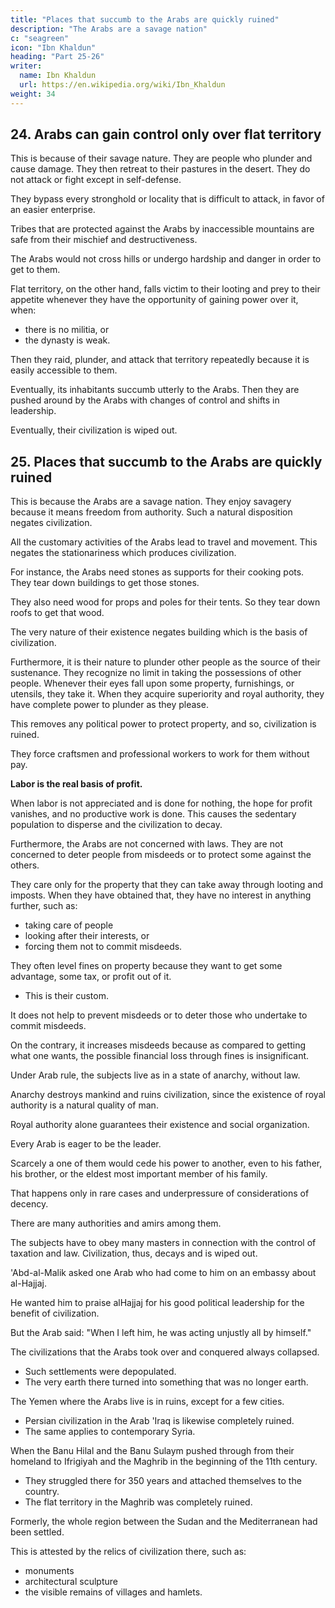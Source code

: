 ```yaml
---
title: "Places that succumb to the Arabs are quickly ruined"
description: "The Arabs are a savage nation"
c: "seagreen"
icon: "Ibn Khaldun"
heading: "Part 25-26"
writer:
  name: Ibn Khaldun
  url: https://en.wikipedia.org/wiki/Ibn_Khaldun
weight: 34
---
```




## 24. Arabs can gain control only over flat territory

This is because of their savage nature. They are people who plunder and cause damage. <!-- They plunder whatever they are able to lay their hands on without having to fight or to expose themselves to danger. --> They then retreat to their pastures in the desert. They do not attack or fight except in self-defense.

They bypass every stronghold or locality that is difficult to attack, in favor of an easier enterprise.

Tribes that are protected against the Arabs by inaccessible mountains are safe from their mischief and destructiveness.

The Arabs would not cross hills or undergo hardship and danger in order to get to them.

Flat territory, on the other hand, falls victim to their looting and prey to their appetite whenever they have the opportunity of gaining power over it, when:
- there is no militia, or
- the dynasty is weak. 

Then they raid, plunder, and attack that territory repeatedly because it is easily accessible to them.

Eventually, its inhabitants succumb utterly to the Arabs. Then they are pushed around by the Arabs with changes of control and shifts in leadership.

Eventually, their civilization is wiped out. 

<!-- God has power over His creatures. -->


## 25. Places that succumb to the Arabs are quickly ruined

This is because the Arabs are a savage nation. They enjoy savagery because it means freedom from authority<!--  and no subservience to leadership -->. Such a natural disposition negates <!-- is the negation and antithesis of --> civilization. 

All the customary activities of the Arabs lead to travel and movement. This <!-- is the antithesis and --> negates the stationariness which produces civilization. 

For instance, the Arabs need stones as supports for their cooking pots. They tear down buildings to get those stones. <!-- , and use them for that purpose. --> 

They also need wood for props and poles for their tents. <!--  and for use as tent poles for their dwellings. --> So they tear down roofs to get that wood. 

The very nature of their existence negates building which is the basis of civilization. <!-- This is the case with them quite generally. -->

Furthermore, it is their nature to plunder other people as the source of their sustenance. <!-- lies wherever the shadow of their lances falls. --> They recognize no limit in taking the possessions of other people. Whenever their eyes fall upon some property, furnishings, or utensils, they take it. When they acquire superiority and royal authority, they have complete power to plunder as they please. 

This removes any political power to protect property, and so, civilization is ruined.

They force craftsmen and professional workers to work for them without pay. <!-- do their work, they do not see any value in it and do not pay them for it. -->


**Labor is the real basis of profit.** 

When labor is not appreciated and is done for nothing, the hope for profit vanishes, and no productive work is done. This causes the sedentary population to disperse and the civilization to decay.

Furthermore, the Arabs are not concerned with laws. They are not concerned to deter people from misdeeds or to protect some against the others. 

They care only for the property that they can take away through looting and imposts. When they have obtained that, they have no interest in anything further, such as:
- taking care of people
- looking after their interests, or
- forcing them not to commit misdeeds.

They often level fines on property because they want to get some advantage, some tax, or profit out of it. 
- This is their custom.

It does not help to prevent misdeeds or to deter those who undertake to commit misdeeds. 

On the contrary, it increases misdeeds because as compared to getting what one wants, the possible financial loss through fines is insignificant.

Under Arab rule, the subjects live as in a state of anarchy, without law.

Anarchy destroys mankind and ruins civilization, since the existence of royal authority is a natural quality of man.

Royal authority alone guarantees their existence and social organization. 

<!-- That was mentioned above at the beginning of the chapter. 142 -->

Every Arab is eager to be the leader. 

Scarcely a one of them would cede his power to another, even to his father, his brother, or the eldest most important member of his family. 

That happens only in rare cases and underpressure of considerations of decency. 

There are many authorities and amirs among them.

The subjects have to obey many masters in connection with the control of taxation and law. Civilization, thus, decays and is wiped out. 

'Abd-al-Malik asked one Arab who had come to him on an embassy about al-Hajjaj.

He wanted him to praise alHajjaj for his good political leadership for the benefit of civilization. 

But the Arab said: "When I left him, he was acting unjustly all by himself."

<!-- 142a -->


The civilizations that the Arabs took over and conquered always collapsed.
- Such settlements were depopulated.
- The very earth there turned into something that was no longer earth. 

The Yemen where the Arabs live is in ruins, except for a few cities. 
- Persian civilization in the Arab 'Iraq is likewise completely ruined.
- The same applies to contemporary Syria. 

When the Banu Hilal and the Banu Sulaym pushed through from their homeland to Ifrigiyah and the Maghrib in the beginning of the 11th century. 
- They struggled there for 350 years and attached themselves to the country.
- The flat territory in the Maghrib was completely ruined.

Formerly, the whole region between the Sudan and the Mediterranean had been settled. 

This is attested by the relics of civilization there, such as:
- monuments
- architectural sculpture
- the visible remains of villages and hamlets.

<!-- God inherits the earth and whomever is upon it. He is the best heir.143 -->
